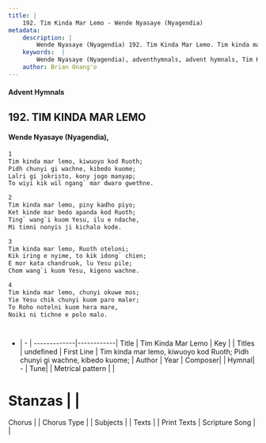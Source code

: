 ```yaml
---
title: |
    192. Tim Kinda Mar Lemo - Wende Nyasaye (Nyagendia)
metadata:
    description: |
        Wende Nyasaye (Nyagendia) 192. Tim Kinda Mar Lemo. Tim kinda mar lemo, kiwuoyo kod Ruoth; Pidh chunyi gi wachne, kibedo kuome; Lalri gi jokristo, kony jogo manyap; To wiyi kik wil ngang` mar dwaro gwethne.  
    keywords:  |
        Wende Nyasaye (Nyagendia), adventhymnals, advent hymnals, Tim Kinda Mar Lemo, Tim kinda mar lemo, kiwuoyo kod Ruoth; Pidh chunyi gi wachne, kibedo kuome;. 
    author: Brian Onang'o
---
```


#### Advent Hymnals
## 192. TIM KINDA MAR LEMO
####  Wende Nyasaye (Nyagendia),

```txt
1
Tim kinda mar lemo, kiwuoyo kod Ruoth;
Pidh chunyi gi wachne, kibedo kuome;
Lalri gi jokristo, kony jogo manyap;
To wiyi kik wil ngang` mar dwaro gwethne.

2
Tim kinda mar lemo, piny kadho piyo;
Ket kinde mar bedo apanda kod Ruoth;
Ting` wang`i kuom Yesu, ilu e ndache,
Mi timni nonyis ji kichalo kode.

3
Tim kinda mar lemo, Ruoth oteloni;
Kik iring e nyime, to kik idong` chien;
E mor kata chandruok, lu Yesu pile;
Chom wang`i kuom Yesu, kigeno wachne.

4
Tim kinda mar lemo, chunyi okuwe mos;
Yie Yesu chik chunyi kuom paro maler;
To Roho notelni kuom hera mare,
Noiki ni tichne e polo malo.




```

- |   -  |
-------------|------------|
Title | Tim Kinda Mar Lemo |
Key |  |
Titles | undefined |
First Line | Tim kinda mar lemo, kiwuoyo kod Ruoth; Pidh chunyi gi wachne, kibedo kuome; |
Author | 
Year | 
Composer| |
Hymnal|  - |
Tune|  |
Metrical pattern | |
# Stanzas |  |
Chorus |  |
Chorus Type |  |
Subjects | |
Texts |  |
Print Texts | 
Scripture Song |  |
    

